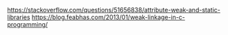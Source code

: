 https://stackoverflow.com/questions/51656838/attribute-weak-and-static-libraries
https://blog.feabhas.com/2013/01/weak-linkage-in-c-programming/
